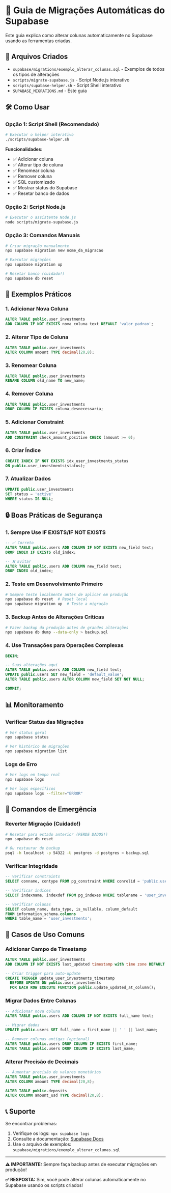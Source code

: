 # 🚀 Guia de Migrações Automáticas do Supabase

Este guia explica como alterar colunas automaticamente no Supabase usando as ferramentas criadas.

## 📁 Arquivos Criados

- `supabase/migrations/exemplo_alterar_colunas.sql` - Exemplos de todos os tipos de alterações
- `scripts/migrate-supabase.js` - Script Node.js interativo
- `scripts/supabase-helper.sh` - Script Shell interativo
- `SUPABASE_MIGRATIONS.md` - Este guia

## 🛠️ Como Usar

### Opção 1: Script Shell (Recomendado)

```bash
# Executar o helper interativo
./scripts/supabase-helper.sh
```

**Funcionalidades:**
- ✅ Adicionar coluna
- ✅ Alterar tipo de coluna
- ✅ Renomear coluna
- ✅ Remover coluna
- ✅ SQL customizado
- ✅ Mostrar status do Supabase
- ✅ Resetar banco de dados

### Opção 2: Script Node.js

```bash
# Executar o assistente Node.js
node scripts/migrate-supabase.js
```

### Opção 3: Comandos Manuais

```bash
# Criar migração manualmente
npx supabase migration new nome_da_migracao

# Executar migrações
npx supabase migration up

# Resetar banco (cuidado!)
npx supabase db reset
```

## 📝 Exemplos Práticos

### 1. Adicionar Nova Coluna

```sql
ALTER TABLE public.user_investments 
ADD COLUMN IF NOT EXISTS nova_coluna text DEFAULT 'valor_padrao';
```

### 2. Alterar Tipo de Coluna

```sql
ALTER TABLE public.user_investments 
ALTER COLUMN amount TYPE decimal(20,8);
```

### 3. Renomear Coluna

```sql
ALTER TABLE public.user_investments 
RENAME COLUMN old_name TO new_name;
```

### 4. Remover Coluna

```sql
ALTER TABLE public.user_investments 
DROP COLUMN IF EXISTS coluna_desnecessaria;
```

### 5. Adicionar Constraint

```sql
ALTER TABLE public.user_investments 
ADD CONSTRAINT check_amount_positive CHECK (amount >= 0);
```

### 6. Criar Índice

```sql
CREATE INDEX IF NOT EXISTS idx_user_investments_status 
ON public.user_investments(status);
```

### 7. Atualizar Dados

```sql
UPDATE public.user_investments 
SET status = 'active' 
WHERE status IS NULL;
```

## 🔒 Boas Práticas de Segurança

### 1. Sempre Use IF EXISTS/IF NOT EXISTS

```sql
-- ✅ Correto
ALTER TABLE public.users ADD COLUMN IF NOT EXISTS new_field text;
DROP INDEX IF EXISTS old_index;

-- ❌ Evitar
ALTER TABLE public.users ADD COLUMN new_field text;
DROP INDEX old_index;
```

### 2. Teste em Desenvolvimento Primeiro

```bash
# Sempre teste localmente antes de aplicar em produção
npx supabase db reset  # Reset local
npx supabase migration up  # Teste a migração
```

### 3. Backup Antes de Alterações Críticas

```bash
# Fazer backup da produção antes de grandes alterações
npx supabase db dump --data-only > backup.sql
```

### 4. Use Transações para Operações Complexas

```sql
BEGIN;

-- Suas alterações aqui
ALTER TABLE public.users ADD COLUMN new_field text;
UPDATE public.users SET new_field = 'default_value';
ALTER TABLE public.users ALTER COLUMN new_field SET NOT NULL;

COMMIT;
```

## 📊 Monitoramento

### Verificar Status das Migrações

```bash
# Ver status geral
npx supabase status

# Ver histórico de migrações
npx supabase migration list
```

### Logs de Erro

```bash
# Ver logs em tempo real
npx supabase logs

# Ver logs específicos
npx supabase logs --filter="ERROR"
```

## 🚨 Comandos de Emergência

### Reverter Migração (Cuidado!)

```bash
# Resetar para estado anterior (PERDE DADOS!)
npx supabase db reset

# Ou restaurar de backup
psql -h localhost -p 54322 -U postgres -d postgres < backup.sql
```

### Verificar Integridade

```sql
-- Verificar constraints
SELECT conname, contype FROM pg_constraint WHERE conrelid = 'public.user_investments'::regclass;

-- Verificar índices
SELECT indexname, indexdef FROM pg_indexes WHERE tablename = 'user_investments';

-- Verificar colunas
SELECT column_name, data_type, is_nullable, column_default 
FROM information_schema.columns 
WHERE table_name = 'user_investments';
```

## 🎯 Casos de Uso Comuns

### Adicionar Campo de Timestamp

```sql
ALTER TABLE public.user_investments 
ADD COLUMN IF NOT EXISTS last_updated timestamp with time zone DEFAULT now();

-- Criar trigger para auto-update
CREATE TRIGGER update_user_investments_timestamp
  BEFORE UPDATE ON public.user_investments
  FOR EACH ROW EXECUTE FUNCTION public.update_updated_at_column();
```

### Migrar Dados Entre Colunas

```sql
-- Adicionar nova coluna
ALTER TABLE public.users ADD COLUMN IF NOT EXISTS full_name text;

-- Migrar dados
UPDATE public.users SET full_name = first_name || ' ' || last_name;

-- Remover colunas antigas (opcional)
ALTER TABLE public.users DROP COLUMN IF EXISTS first_name;
ALTER TABLE public.users DROP COLUMN IF EXISTS last_name;
```

### Alterar Precisão de Decimais

```sql
-- Aumentar precisão de valores monetários
ALTER TABLE public.user_investments 
ALTER COLUMN amount TYPE decimal(20,8);

ALTER TABLE public.deposits 
ALTER COLUMN amount_usd TYPE decimal(20,8);
```

## 📞 Suporte

Se encontrar problemas:

1. Verifique os logs: `npx supabase logs`
2. Consulte a documentação: [Supabase Docs](https://supabase.com/docs)
3. Use o arquivo de exemplos: `supabase/migrations/exemplo_alterar_colunas.sql`

---

**⚠️ IMPORTANTE:** Sempre faça backup antes de executar migrações em produção!

**✅ RESPOSTA:** Sim, você pode alterar colunas automaticamente no Supabase usando os scripts criados!